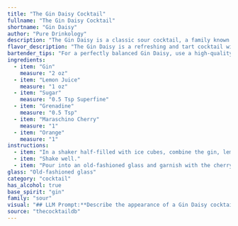 ```yaml
---
title: "The Gin Daisy Cocktail"
fullname: "The Gin Daisy Cocktail"
shortname: "Gin Daisy"
author: "Pure Drinkology"
description: "The Gin Daisy is a classic sour cocktail, a family known for its tart, refreshing profile.  It likely emerged in the late 19th century, a twist on the classic Daisy, using gin instead of whiskey. The sweetness of grenadine and maraschino cherry add a playful touch. "
flavor_description: "The Gin Daisy is a refreshing and tart cocktail with a bright citrus kick. Gin's botanicals shine through, balanced by the tangy lemon and sweetness of sugar. A whisper of grenadine adds a subtle fruity note, while the maraschino cherry provides a touch of sweetness and a playful visual. The orange garnish contributes a bright, zesty aroma that complements the overall experience. "
bartender_tips: "For a perfectly balanced Gin Daisy, use a high-quality gin and freshly squeezed lemon juice.  Shake the cocktail hard with ice to ensure a frosty, well-chilled drink. A dash of grenadine adds a subtle sweetness and beautiful color gradient.  Finally, don't forget the maraschino cherry for a classic touch, but feel free to garnish with a fresh orange peel for added zest. "
ingredients:
  - item: "Gin"
    measure: "2 oz"
  - item: "Lemon Juice"
    measure: "1 oz"
  - item: "Sugar"
    measure: "0.5 Tsp Superfine"
  - item: "Grenadine"
    measure: "0.5 Tsp"
  - item: "Maraschino Cherry"
    measure: "1"
  - item: "Orange"
    measure: "1"
instructions:
  - item: "In a shaker half-filled with ice cubes, combine the gin, lemon juice, sugar, and grenadine."
  - item: "Shake well."
  - item: "Pour into an old-fashioned glass and garnish with the cherry and the orange slice."
glass: "Old-fashioned glass"
category: "cocktail"
has_alcohol: true
base_spirit: "gin"
family: "sour"
visual: "## LLM Prompt:**Describe the appearance of a Gin Daisy cocktail. Use vivid imagery and sensory details to capture its visual appeal. Consider the following aspects:*** **Color:**  What shades and hues are present in the drink? Is it vibrant and bright or more muted and subtle?* **Clarity:** Is it crystal clear, slightly cloudy, or layered?* **Texture:** Are there any visible elements like ice cubes, fruit garnishes, or layers of syrup?* **Garnish:** What is the garnish like? How does it interact with the rest of the drink?* **Glassware:** What kind of glass is it served in? Does the shape and material enhance its appearance?**Example:**Imagine a **sparkling** Gin Daisy, its pale golden hue **gleaming** in a chilled coupe glass. The **iridescent swirl** of grenadine, like a **sunset** sinking beneath the surface, adds a touch of mystery. A **gleaming** maraschino cherry perches on the rim, its **vibrant red** contrasting beautifully with the citrusy **tang** of the lemon twist. "
source: "thecocktaildb"
---
```



